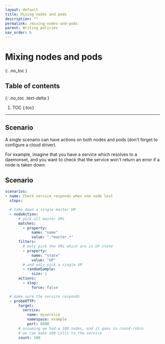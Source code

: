 ```yaml
---
layout: default
title: Mixing nodes and pods
description: ""
permalink: /mixing-nodes-and-pods 
parent: Writing policies
nav_order: 6
---
```


# Mixing nodes and pods
{: .no_toc }

## Table of contents
{: .no_toc .text-delta }

1. TOC
{:toc}

---

## Scenario

A single scenario can have actions on both nodes and pods (don't forget to configure a cloud driver).

For example, imagine that you have a service which resolves to a daemonset, and you want to check that the service won't return an error if a node is taken down.


## Scenario

```yaml
scenarios:
- name: Check service responds when one node lost
  steps:

  # take down a single master VM
  - nodeAction:
      # pick all master VMs
      matches:
        - property:
            name: "name"
            value: ".*master.*"
      filters:
        # only pick the VMs which are in UP state
        - property:
            name: "state"
            value: "UP"
        # and only pick a single VM
        - randomSample:
            size: 1
      actions:
        - stop:
            force: false

  # make sure the service responds
  - probeHTTP:
      target:
        service:
          name: myservice
          namespace: example
          port: 8000
      # assuming we had a 100 nodes, and it goes in round-robin
      # we can make 100 calls to the service
      count: 100
```
